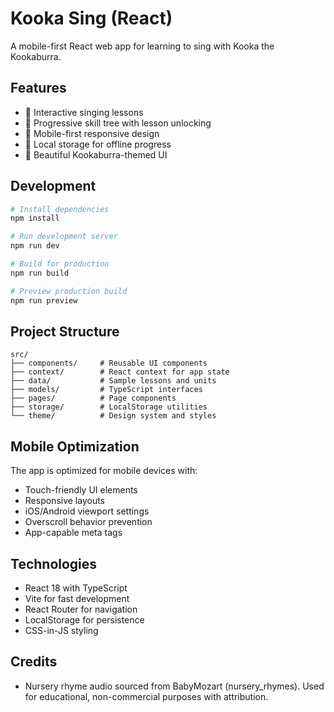 # Kooka Sing (React)

A mobile-first React web app for learning to sing with Kooka the Kookaburra.

## Features

- 🎤 Interactive singing lessons
- 🎯 Progressive skill tree with lesson unlocking
- 📱 Mobile-first responsive design
- 💾 Local storage for offline progress
- 🎨 Beautiful Kookaburra-themed UI

## Development

```bash
# Install dependencies
npm install

# Run development server
npm run dev

# Build for production
npm run build

# Preview production build
npm run preview
```

## Project Structure

```
src/
├── components/     # Reusable UI components
├── context/        # React context for app state
├── data/           # Sample lessons and units
├── models/         # TypeScript interfaces
├── pages/          # Page components
├── storage/        # LocalStorage utilities
└── theme/          # Design system and styles
```

## Mobile Optimization

The app is optimized for mobile devices with:
- Touch-friendly UI elements
- Responsive layouts
- iOS/Android viewport settings
- Overscroll behavior prevention
- App-capable meta tags

## Technologies

- React 18 with TypeScript
- Vite for fast development
- React Router for navigation
- LocalStorage for persistence
- CSS-in-JS styling

## Credits

- Nursery rhyme audio sourced from BabyMozart (nursery_rhymes). Used for educational, non-commercial purposes with attribution.